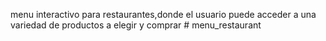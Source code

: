 menu interactivo para restaurantes,donde el usuario puede acceder a una variedad de productos a elegir y comprar    # menu_restaurant

